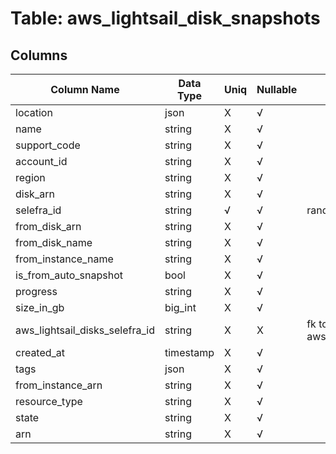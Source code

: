 # Table: aws_lightsail_disk_snapshots

## Columns 

|  Column Name   |  Data Type  | Uniq | Nullable | Description | 
|  ----  | ----  | ----  | ----  | ---- | 
| location | json | X | √ |  | 
| name | string | X | √ |  | 
| support_code | string | X | √ |  | 
| account_id | string | X | √ |  | 
| region | string | X | √ |  | 
| disk_arn | string | X | √ |  | 
| selefra_id | string | √ | √ | random id | 
| from_disk_arn | string | X | √ |  | 
| from_disk_name | string | X | √ |  | 
| from_instance_name | string | X | √ |  | 
| is_from_auto_snapshot | bool | X | √ |  | 
| progress | string | X | √ |  | 
| size_in_gb | big_int | X | √ |  | 
| aws_lightsail_disks_selefra_id | string | X | X | fk to aws_lightsail_disks.selefra_id | 
| created_at | timestamp | X | √ |  | 
| tags | json | X | √ |  | 
| from_instance_arn | string | X | √ |  | 
| resource_type | string | X | √ |  | 
| state | string | X | √ |  | 
| arn | string | X | √ |  | 


